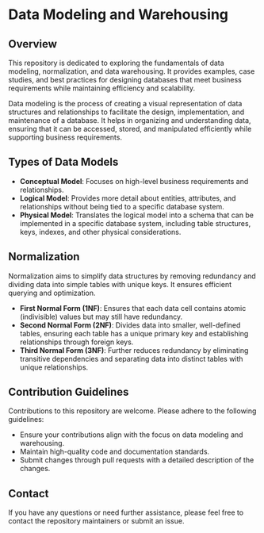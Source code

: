 
# Data Modeling and Warehousing

## Overview
This repository is dedicated to exploring the fundamentals of data modeling, normalization, and data warehousing. It provides examples, case studies, and best practices for designing databases that meet business requirements while maintaining efficiency and scalability.

Data modeling is the process of creating a visual representation of data structures and relationships to facilitate the design, implementation, and maintenance of a database. It helps in organizing and understanding data, ensuring that it can be accessed, stored, and manipulated efficiently while supporting business requirements.

## Types of Data Models
- **Conceptual Model**: Focuses on high-level business requirements and relationships.
- **Logical Model**: Provides more detail about entities, attributes, and relationships without being tied to a specific database system.
- **Physical Model**: Translates the logical model into a schema that can be implemented in a specific database system, including table structures, keys, indexes, and other physical considerations.

## Normalization
Normalization aims to simplify data structures by removing redundancy and dividing data into simple tables with unique keys. It ensures efficient querying and optimization.

- **First Normal Form (1NF)**: Ensures that each data cell contains atomic (indivisible) values but may still have redundancy.
- **Second Normal Form (2NF)**: Divides data into smaller, well-defined tables, ensuring each table has a unique primary key and establishing relationships through foreign keys.
- **Third Normal Form (3NF)**: Further reduces redundancy by eliminating transitive dependencies and separating data into distinct tables with unique relationships.

## Contribution Guidelines
Contributions to this repository are welcome. Please adhere to the following guidelines:
- Ensure your contributions align with the focus on data modeling and warehousing.
- Maintain high-quality code and documentation standards.
- Submit changes through pull requests with a detailed description of the changes.

## Contact
If you have any questions or need further assistance, please feel free to contact the repository maintainers or submit an issue.
